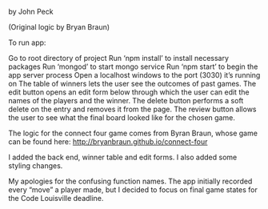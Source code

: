 by John Peck

(Original logic by Bryan Braun)

To run app:

Go to root directory of project
Run ‘npm install’ to install necessary packages
Run ‘mongod’ to start mongo service
Run ‘npm start’ to begin the app server process
Open a localhost windows to the port (3030) it’s running on
The table of winners lets the user see the outcomes of past games. The edit button opens an edit form below through which the user can edit the names of the players and the winner. The delete button performs a soft delete on the entry and removes it from the page. The review button allows the user to see what the final board looked like for the chosen game.

The logic for the connect four game comes from Byran Braun, whose game can be found here: http://bryanbraun.github.io/connect-four

I added the back end, winner table and edit forms. I also added some styling changes.

My apologies for the confusing function names. The app initially recorded every “move” a player made, but I decided to focus on final game states for the Code Louisville deadline.
